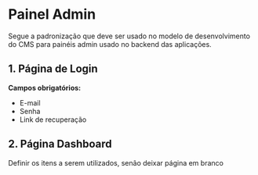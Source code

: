 # Painel Admin
Segue a padronização que deve ser usado no modelo de desenvolvimento do CMS para painéis admin usado no backend das aplicações.

## 1. Página de Login ##
**Campos obrigatórios:**
- E-mail 
- Senha
- Link de recuperação 

## 2. Página Dashboard ##
Definir os itens a serem utilizados, senão deixar página em branco



